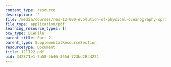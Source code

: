 ```yaml
---
content_type: resource
description: ''
file: /media/courses/res-12-000-evolution-of-physical-oceanography-spring-2007/342871e17a585b46365d723bd2844224_121122.pdf
file_type: application/pdf
learning_resource_types: []
ocw_type: OCWFile
parent_title: Part 2
parent_type: SupplementalResourceSection
resourcetype: Document
title: 121122.pdf
uid: 342871e1-7a58-5b46-365d-723bd2844224
---
```

